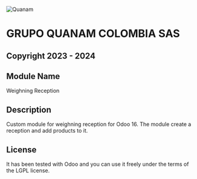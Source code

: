 ![Quanam](https://th.bing.com/th/id/OIP.0Xx4DLmevXnccTkfC-ffYQHaGZ?rs=1&pid=ImgDetMain)
<h1> GRUPO QUANAM COLOMBIA SAS </h1>
<h2> Copyright 2023 - 2024</h2> 

## Module Name
Weighning Reception

## Description 
Custom module for weighning reception for Odoo 16. The module create a reception and add products to it.

## License
It has been tested with Odoo and you can use it freely under the terms of the LGPL license.
